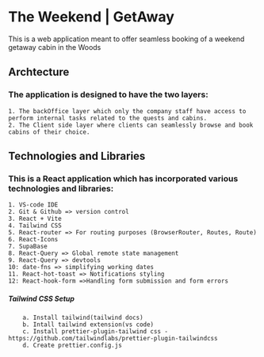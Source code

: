 # The Weekend | GetAway

This is a web application meant to offer seamless booking of a weekend getaway cabin in the Woods

## Archtecture

### The application is designed to have the two layers:

    1. The backOffice layer which only the company staff have access to perform internal tasks related to the quests and cabins.
    2. The Client side layer where clients can seamlessly browse and book cabins of their choice.

## Technologies and Libraries

### This is a React application which has incorporated various technologies and libraries:

    1. VS-code IDE
    2. Git & Github => version control
    3. React + Vite
    4. Tailwind CSS
    5. React-router => For routing purposes (BrowserRouter, Routes, Route)
    6. React-Icons
    7. SupaBase
    8. React-Query => Global remote state management
    9. React-Query => devtools
    10: date-fns => simplifying working dates
    11. React-hot-toast => Notifications styling
    12: React-hook-form =>Handling form submission and form errors

##### Tailwind CSS Setup

        a. Install tailwind(tailwind docs)
        b. Intall tailwind extension(vs code)
        c. Install prettier-plugin-tailwind css - https://github.com/tailwindlabs/prettier-plugin-tailwindcss
        d. Create prettier.config.js

